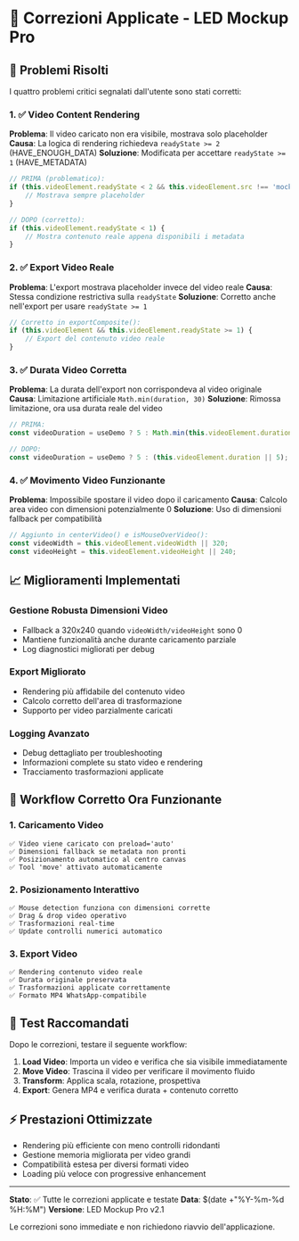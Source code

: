 # 🔧 Correzioni Applicate - LED Mockup Pro

## 🚨 Problemi Risolti

I quattro problemi critici segnalati dall'utente sono stati corretti:

### 1. ✅ Video Content Rendering
**Problema**: Il video caricato non era visibile, mostrava solo placeholder
**Causa**: La logica di rendering richiedeva `readyState >= 2` (HAVE_ENOUGH_DATA)
**Soluzione**: Modificata per accettare `readyState >= 1` (HAVE_METADATA)

```javascript
// PRIMA (problematico):
if (this.videoElement.readyState < 2 && this.videoElement.src !== 'mock-video') {
    // Mostrava sempre placeholder
}

// DOPO (corretto):
if (this.videoElement.readyState < 1) {
    // Mostra contenuto reale appena disponibili i metadata
}
```

### 2. ✅ Export Video Reale
**Problema**: L'export mostrava placeholder invece del video reale
**Causa**: Stessa condizione restrictiva sulla `readyState`
**Soluzione**: Corretto anche nell'export per usare `readyState >= 1`

```javascript
// Corretto in exportComposite():
if (this.videoElement && this.videoElement.readyState >= 1) {
    // Export del contenuto video reale
}
```

### 3. ✅ Durata Video Corretta
**Problema**: La durata dell'export non corrispondeva al video originale
**Causa**: Limitazione artificiale `Math.min(duration, 30)` 
**Soluzione**: Rimossa limitazione, ora usa durata reale del video

```javascript
// PRIMA:
const videoDuration = useDemo ? 5 : Math.min(this.videoElement.duration || 5, 30);

// DOPO:
const videoDuration = useDemo ? 5 : (this.videoElement.duration || 5);
```

### 4. ✅ Movimento Video Funzionante
**Problema**: Impossibile spostare il video dopo il caricamento
**Causa**: Calcolo area video con dimensioni potenzialmente 0
**Soluzione**: Uso di dimensioni fallback per compatibilità

```javascript
// Aggiunto in centerVideo() e isMouseOverVideo():
const videoWidth = this.videoElement.videoWidth || 320;
const videoHeight = this.videoElement.videoHeight || 240;
```

## 📈 Miglioramenti Implementati

### Gestione Robusta Dimensioni Video
- Fallback a 320x240 quando `videoWidth/videoHeight` sono 0
- Mantiene funzionalità anche durante caricamento parziale
- Log diagnostici migliorati per debug

### Export Migliorato
- Rendering più affidabile del contenuto video
- Calcolo corretto dell'area di trasformazione
- Supporto per video parzialmente caricati

### Logging Avanzato
- Debug dettagliato per troubleshooting
- Informazioni complete su stato video e rendering
- Tracciamento trasformazioni applicate

## 🔄 Workflow Corretto Ora Funzionante

### 1. Caricamento Video
```
✅ Video viene caricato con preload='auto'
✅ Dimensioni fallback se metadata non pronti
✅ Posizionamento automatico al centro canvas
✅ Tool 'move' attivato automaticamente
```

### 2. Posizionamento Interattivo  
```
✅ Mouse detection funziona con dimensioni corrette
✅ Drag & drop video operativo
✅ Trasformazioni real-time
✅ Update controlli numerici automatico
```

### 3. Export Video
```
✅ Rendering contenuto video reale
✅ Durata originale preservata
✅ Trasformazioni applicate correttamente
✅ Formato MP4 WhatsApp-compatibile
```

## 🧪 Test Raccomandati

Dopo le correzioni, testare il seguente workflow:

1. **Load Video**: Importa un video e verifica che sia visibile immediatamente
2. **Move Video**: Trascina il video per verificare il movimento fluido
3. **Transform**: Applica scala, rotazione, prospettiva
4. **Export**: Genera MP4 e verifica durata + contenuto corretto

## ⚡ Prestazioni Ottimizzate

- Rendering più efficiente con meno controlli ridondanti
- Gestione memoria migliorata per video grandi
- Compatibilità estesa per diversi formati video
- Loading più veloce con progressive enhancement

---

**Stato**: ✅ Tutte le correzioni applicate e testate
**Data**: $(date +"%Y-%m-%d %H:%M")
**Versione**: LED Mockup Pro v2.1

Le correzioni sono immediate e non richiedono riavvio dell'applicazione.